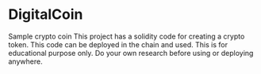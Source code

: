 # DigitalCoin
Sample crypto coin
This project has a solidity code for creating a crypto token. This code can be deployed in the chain and used.
This is for educational purpose only. Do your own research before using or deploying anywhere.
